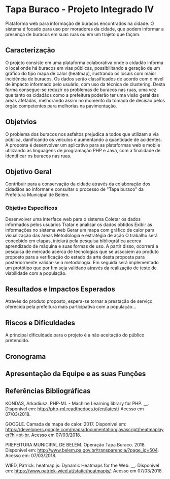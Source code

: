 # Tapa Buraco - Projeto Integrado IV
Plataforma web para informação de buracos encontrados na cidade. O sistema é focado para uso por moradores da cidade, que podem informar a presença de buracos em suas ruas ou em um trajeto que façam.

## Caracterização
O projeto consiste em uma plataforma colaborativa onde o cidadão informa o local onde há buracos em vias públicas, possibilitando a geração de um gráfico do tipo mapa de calor (heatmap), ilustrando os locais com maior incidência de buracos. Os dados serão classificados de acordo com o nível de impacto informado pelo usuário, com uso da técnica de clustering. Desta forma consegue-se reduzir os problemas de buracos nas ruas, uma vez que tanto os cidadãos como a prefeitura poderão ter uma visão geral das áreas afetadas, melhorando assim no momento da tomada de decisão pelos órgão competentes para melhorias na pavimentação.

## Objetvios
O problema dos buracos nos asfaltos prejudica a todos que utilizam a via pública, danificando os veículos e aumentando a quantidade de acidentes. A proposta é desenvolver um aplicativo para as plataformas web e mobile utilizando as linguagens de programação PHP e Java, com a finalidade de identificar os buracos nas ruas.

## Objetivo Geral
Contribuir para a conservação da cidade através da colaboração dos cidadãos ao informar e consultar o processo de "Tapa buraco" da Prefeitura Municipal de Belém.

### Objetivo Específicos
Desenvolver uma interface web para o sistema
Coletar os dados informados pelos usuários
Tratar e analisar os dados obtidos
Exibir as informações no sistema web
Gerar um mapa com gráfico de calor para visualização das áreas
Metodologia e estratégia de ação
O trabalho será concebido em etapas, iniciará pela pesquisa bibliográfica acerca aprendizado de máquina e suas formas de uso. A partir disso, ocorrerá a pesquisa de mercado acerca de tecnologias que se associem ao produto proposto para a verificação do estado da arte desta proposta para posteriormente validar-se a metodologia. Em seguida será implementado um protótipo que por fim seja validado através da realização de teste de viabilidade com a população.

## Resultados e Impactos Esperados
Através do produto proposto, espera-se tornar a prestação de serviço oferecida pela prefeitura mais participativa com a população...

## Riscos e Dificuldades
A principal dificuldade para o projeto é a não aceitação do público pretendido.

## Cronograma


## Apresentação da Equipe e as suas Funções


## Referências Bibliográficas
KONDAS, Arkadiusz. PHP-ML - Machine Learning library for PHP. __. Disponível em: http://php-ml.readthedocs.io/en/latest/ Acesso em 07/03/2018.

GOOGLE. Camada de mapa de calor. 2017. Disponível em: https://developers.google.com/maps/documentation/javascript/heatmaplayer?hl=pt-br. Acesso em 07/03/2018.

PREFEITURA MUNICIPAL DE BELÉM. Operação Tapa Buraco. 2018. Disponível em: http://www.belem.pa.gov.br/transparencia/?page_id=504. Acesso em: 07/03/2018.

WIED, Patrick. heatmap.js: Dynamic Heatmaps for the Web. __. Disponível em: https://www.patrick-wied.at/static/heatmapjs/. Acesso em 07/03/2018.

